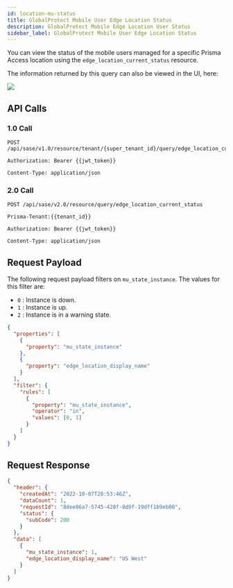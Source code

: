 ```yaml
---
id: location-mu-status
title: GlobalProtect Mobile User Edge Location Status
description: GlobalProtect Mobile Edge Location User Status
sidebar_label: GlobalProtect Mobile User Edge Location Status
---
```


You can view the status of the mobile users managed for a specific Prisma Access location using the `edge_location_current_status` resource.

The information returned by this query can also be viewed in the UI, here:

![](/access/img/location_mu_status_img.png)

## API Calls

### 1.0 Call

    POST /api/sase/v1.0/resource/tenant/{super_tenant_id}/query/edge_location_current_status

    Authorization: Bearer {{jwt_token}}

    Content-Type: application/json

### 2.0 Call

    POST /api/sase/v2.0/resource/query/edge_location_current_status

    Prisma-Tenant:{{tenant_id}}

    Authorization: Bearer {{jwt_token}}

    Content-Type: application/json

## Request Payload

The following request payload filters on `mu_state_instance`. The values for this filter are:

- `0` : Instance is down.
- `1` : Instance is up.
- `2` : Instance is in a warning state.

```json
{
  "properties": [
    {
      "property": "mu_state_instance"
    },
    {
      "property": "edge_location_display_name"
    }
  ],
  "filter": {
    "rules": [
      {
        "property": "mu_state_instance",
        "operator": "in",
        "values": [0, 1]
      }
    ]
  }
}
```

## Request Response

```json
{
  "header": {
    "createdAt": "2022-10-07T20:53:46Z",
    "dataCount": 1,
    "requestId": "8dee86a7-5745-428f-8d0f-19dff1b9eb00",
    "status": {
      "subCode": 200
    }
  },
  "data": [
    {
      "mu_state_instance": 1,
      "edge_location_display_name": "US West"
    }
  ]
}
```
